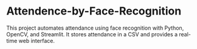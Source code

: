 # Attendence-by-Face-Recognition
This project automates attendance using face recognition with Python, OpenCV, and Streamlit. It stores attendance in a CSV and provides a real-time web interface.
